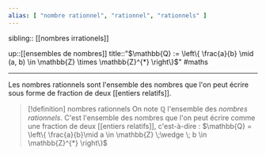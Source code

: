 ```yaml
---
alias: [ "nombre rationnel", "rationnel", "rationnels" ]
---
```

sibling:: [[nombres irrationels]]

up::[[ensembles de nombres]]
title::"$\mathbb{Q} := \left\{  \frac{a}{b} \mid (a, b) \in \mathbb{Z} \times \mathbb{Z}^{*}  \right\}$"
#maths

----

Les nombres rationnels sont l'ensemble des nombres que l'on peut écrire sous forme de fraction de deux [[entiers relatifs]].

> [!definition] nombres rationnels
> On note $\mathbb{Q}$ l'ensemble des _nombres rationnels_.
> C'est l'ensemble des nombres que l'on peut écrire comme une fraction de deux [[entiers relatifs]], c'est-à-dire :
> $\mathbb{Q} = \left\{   \frac{a}{b}\mid a \in \mathbb{Z} \;\wedge \; b \in \mathbb{Z}^{*}  \right\}$
